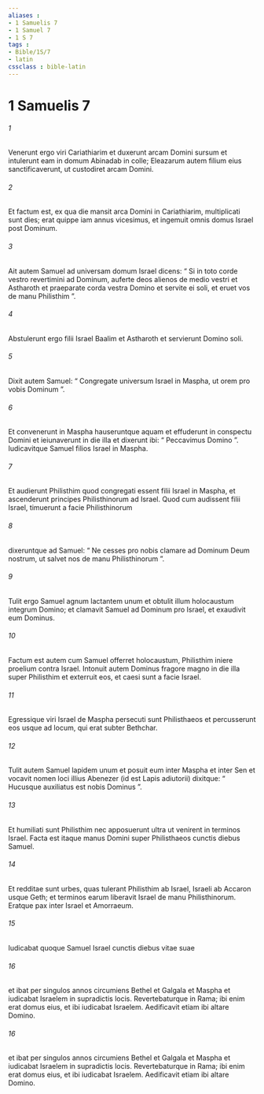 ```yaml
---
aliases : 
- 1 Samuelis 7
- 1 Samuel 7
- 1 S 7
tags : 
- Bible/1S/7
- latin
cssclass : bible-latin
---
```


# 1 Samuelis 7

###### 1
Venerunt ergo viri Cariathiarim et duxerunt arcam Domini sursum et intulerunt eam in domum Abinadab in colle; Eleazarum autem filium eius sanctificaverunt, ut custodiret arcam Domini.
###### 2
Et factum est, ex qua die mansit arca Domini in Cariathiarim, multiplicati sunt dies; erat quippe iam annus vicesimus, et ingemuit omnis domus Israel post Dominum. 
###### 3
Ait autem Samuel ad universam domum Israel dicens: “ Si in toto corde vestro revertimini ad Dominum, auferte deos alienos de medio vestri et Astharoth et praeparate corda vestra Domino et servite ei soli, et eruet vos de manu Philisthim ”. 
###### 4
Abstulerunt ergo filii Israel Baalim et Astharoth et servierunt Domino soli.
###### 5
Dixit autem Samuel: “ Congregate universum Israel in Maspha, ut orem pro vobis Dominum ”. 
###### 6
Et convenerunt in Maspha hauseruntque aquam et effuderunt in conspectu Domini et ieiunaverunt in die illa et dixerunt ibi: “ Peccavimus Domino ”. Iudicavitque Samuel filios Israel in Maspha.
###### 7
Et audierunt Philisthim quod congregati essent filii Israel in Maspha, et ascenderunt principes Philisthinorum ad Israel. Quod cum audissent filii Israel, timuerunt a facie Philisthinorum 
###### 8
dixeruntque ad Samuel: “ Ne cesses pro nobis clamare ad Dominum Deum nostrum, ut salvet nos de manu Philisthinorum ”. 
###### 9
Tulit ergo Samuel agnum lactantem unum et obtulit illum holocaustum integrum Domino; et clamavit Samuel ad Dominum pro Israel, et exaudivit eum Dominus. 
###### 10
Factum est autem cum Samuel offerret holocaustum, Philisthim iniere proelium contra Israel. Intonuit autem Dominus fragore magno in die illa super Philisthim et exterruit eos, et caesi sunt a facie Israel. 
###### 11
Egressique viri Israel de Maspha persecuti sunt Philisthaeos et percusserunt eos usque ad locum, qui erat subter Bethchar. 
###### 12
Tulit autem Samuel lapidem unum et posuit eum inter Maspha et inter Sen et vocavit nomen loci illius Abenezer (id est Lapis adiutorii) dixitque: “ Hucusque auxiliatus est nobis Dominus ”.
###### 13
Et humiliati sunt Philisthim nec apposuerunt ultra ut venirent in terminos Israel. Facta est itaque manus Domini super Philisthaeos cunctis diebus Samuel. 
###### 14
Et redditae sunt urbes, quas tulerant Philisthim ab Israel, Israeli ab Accaron usque Geth; et terminos earum liberavit Israel de manu Philisthinorum. Eratque pax inter Israel et Amorraeum.
###### 15
Iudicabat quoque Samuel Israel cunctis diebus vitae suae 
###### 16
et ibat per singulos annos circumiens Bethel et Galgala et Maspha et iudicabat Israelem in supradictis locis. Revertebaturque in Rama; ibi enim erat domus eius, et ibi iudicabat Israelem. Aedificavit etiam ibi altare Domino.
###### 16
et ibat per singulos annos circumiens Bethel et Galgala et Maspha et iudicabat Israelem in supradictis locis. Revertebaturque in Rama; ibi enim erat domus eius, et ibi iudicabat Israelem. Aedificavit etiam ibi altare Domino.

